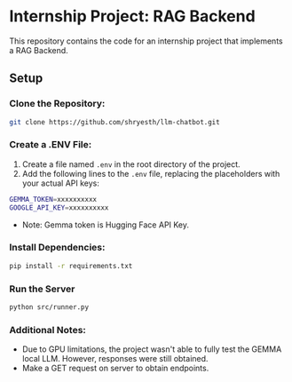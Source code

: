 # Internship Project: RAG Backend
This repository contains the code for an internship project that implements a RAG Backend.

## Setup

### Clone the Repository:

```bash
git clone https://github.com/shryesth/llm-chatbot.git
```

### Create a .ENV File:

1. Create a file named `.env` in the root directory of the project.
2. Add the following lines to the `.env` file, replacing the placeholders with your actual API keys:

```bash
GEMMA_TOKEN=xxxxxxxxxx
GOOGLE_API_KEY=xxxxxxxxxx
```
- Note: Gemma token is Hugging Face API Key.


### Install Dependencies:
```bash
pip install -r requirements.txt
```

### Run the Server
```bash
python src/runner.py
```

### Additional Notes:
- Due to GPU limitations, the project wasn't able to fully test the GEMMA local LLM. However, responses were still obtained.
- Make a GET request on server to obtain endpoints.
